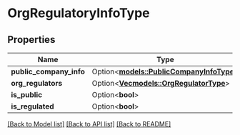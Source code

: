 # OrgRegulatoryInfoType

## Properties

Name | Type | Description | Notes
------------ | ------------- | ------------- | -------------
**public_company_info** | Option<[**models::PublicCompanyInfoType**](PublicCompanyInfoType.md)> |  | [optional]
**org_regulators** | Option<[**Vec<models::OrgRegulatorType>**](ORGRegulatorType.md)> |  | [optional]
**is_public** | Option<**bool**> |  | [optional]
**is_regulated** | Option<**bool**> |  | [optional]

[[Back to Model list]](../README.md#documentation-for-models) [[Back to API list]](../README.md#documentation-for-api-endpoints) [[Back to README]](../README.md)


